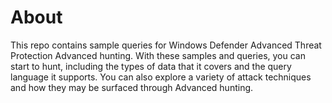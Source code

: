 # About
This repo contains sample queries for Windows Defender Advanced Threat Protection Advanced hunting. With these samples and queries, you can start to hunt, including the types of data that it covers and the query language it supports. You can also explore a variety of attack techniques and how they may be surfaced through Advanced hunting.
